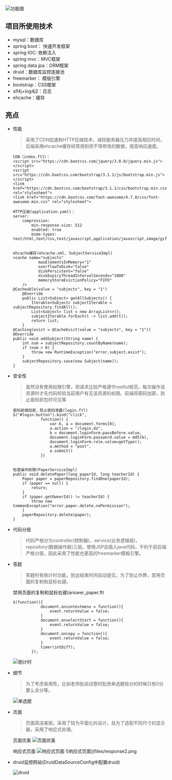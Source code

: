 ![功能图](files/feature.png)

##  项目所使用技术
- mysql：数据库
- spring boot： 快速开发框架
- spring IOC: 依赖注入
- spring mvc：MVC框架
- spring data jpa：ORM框架
- druid：数据库监控连接池
- freemarker： 模版引擎
- bootstrap：CSS框架
- slf4j+log4j2：日志
- ehcache：缓存

## 亮点
- 性能

    > 采用了CDN加速和HTTP压缩技术，减轻服务器压力并提高相应时间，后端采用ehcache缓存经常用到但不常修改的数据，提高响应速度。
    
    ```
    CDN（index.ftl）：
    <script src="https://cdn.bootcss.com/jquery/3.0.0/jquery.min.js"></script>
    <script src="https://cdn.bootcss.com/bootstrap/3.1.1/js/bootstrap.min.js"></script>
    <link href="https://cdn.bootcss.com/bootstrap/3.1.1/css/bootstrap.min.css" rel="stylesheet">
    <link href="https://cdn.bootcss.com/font-awesome/4.7.0/css/font-awesome.min.css" rel="stylesheet">
    
    HTTP压缩(application.yaml)：
    server:
        compression:
            min-response-size: 512
            enabled: true
            mime-types: text/html,text/css,text/javascript,application/javascript,image/gif,image/png,image/jpg
    
    
    ehcache缓存(ehcache.xml, SubjectServiceImpl)
    <cache name="subjects"
               maxElementsInMemory="1"
               overflowToDisk="false"
               diskPersistent="false"
               diskExpiryThreadIntervalSeconds="1800"
               memoryStoreEvictionPolicy="FIFO"
        />
    @Cacheable(value = "subjects", key = "1")
        @Override
        public List<Subject> getAllSubjects() {
            Iterable<Subject> subjectIterable = subjectRepository.findAll();
            List<Subject> list = new ArrayList<>();
            subjectIterable.forEach(t -> list.add(t));
            return list;
        }
    @Caching(evict = @CacheEvict(value = "subjects", key = "1"))
    @Override
    public void addSubject(String name) {
        int num = subjectRepository.countByName(name);
        if (num > 0) {
            throw new RuntimeException("error.subject.exist");
        }
        subjectRepository.save(new Subject(name));
    }
    ```
    
- 安全性
    > 虽然没有使用权限引擎，但请求比较严格遵守restful规范，每次操作该资源时才先代码校验当前用户有无该资源的权限。前端将密码加密，防止密码抓包时可见等
    
    ```
    密码前端加密，防止密码泄露(login.ftl)
    $("#login-button").bind("click",
                function() {
                    var b, a = document.forms[0];
                    a.action = "/login.do",
                    b = document.loginForm.passBefore.value,
                    document.loginForm.password.value = md5(b),
                    document.loginForm.role.value=getType();
                    a.method = "post",
                    a.submit()
                })
    
    
    检查操作权限(PaperServiceImpl)
    public void deletePaper(long paperId, long teacherId) {
        Paper paper = paperRepository.findOne(paperId);
        if (paper == null) {
            return;
        }
        if (paper.getOwnerId() != teacherId) {
            throw new CommonException("error.paper.delete.noPermission");
        }
        paperRepository.delete(paper);
    }
    ```
    
- 代码分层
    > 代码严格分为controller(控制器)，service(业务逻辑层)，repository(数据操作层)三层。使用JSP会插入java代码，不利于前后端严格分层，因此采用了性能也更高的freemarker模板引擎。
    
- 答题
    > 答题时有倒计时功能，到达结束时间自动提交。为了防止作弊，禁用页面的复制和鼠标右键。
 
    禁用页面的复制和鼠标右键(answer_paper.ftl
    ```
    $(function(){
                document.oncontextmenu = function(){
                    event.returnValue = false;
                }
                document.onselectStart = function(){
                    event.returnValue = false;
                }
                document.oncopy = function(){
                    event.returnValue = false;
                }
                timer(intDiff);
            });
    ```
    
    ![倒计时](files/time.png)
    
    
- 细节
    > 为了考虑易用性，比如老师批阅试卷时批改单选题给分的时候只有0分要么全分等。
    
     ![单选题](files/choose.png)
    
- 页面
    > 页面简洁美观，采用了较为平面化的设计，且为了适配不同尺寸的显示器，采用了响应式处理。
    
    页面优美
    ![页面优美](files/beauty.png)
    
    响应式页面
    ![响应式页面](files/response1.png)
    ![响应式页面](files/response2.png

- druid监控网站(DruidDataSourceConfig中配置druid)

   ![druid](files/druid.png)